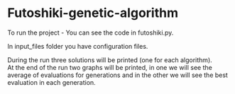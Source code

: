 # Futoshiki-genetic-algorithm

To run the project -
You can see the code in futoshiki.py.<br/>

In input_files folder you have configuration files.<br/>

During the run three solutions will be printed (one for each algorithm).<br/>
At the end of the run two graphs will be printed, in one we will see the average of evaluations for generations and in the other we will see the best evaluation in each generation.
